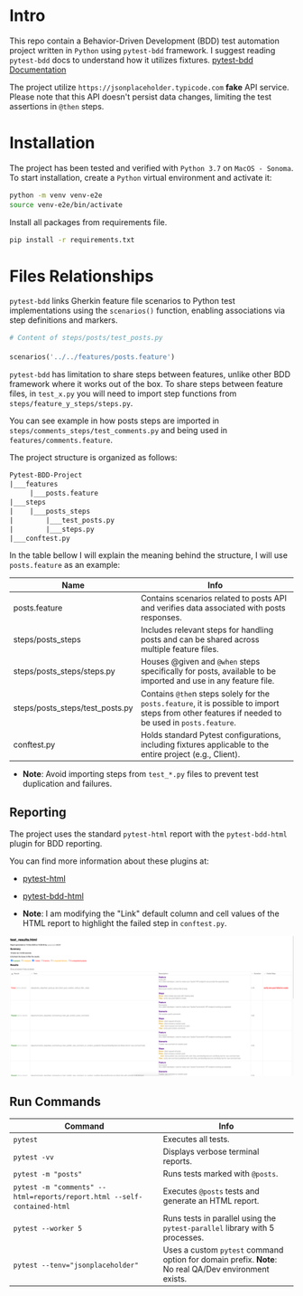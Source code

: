 # Intro
This repo contain a Behavior-Driven Development (BDD) test automation project written in `Python` using `pytest-bdd` framework.
I suggest reading `pytest-bdd` docs to understand how it utilizes fixtures.
[pytest-bdd Documentation](https://pytest-bdd.readthedocs.io/en/stable/)


The project utilize `https://jsonplaceholder.typicode.com` **fake** API service.
Please note that this API doesn't persist data changes, limiting the test assertions in `@then` steps.

# Installation
The project has been tested and verified with `Python 3.7` on `MacOS - Sonoma`.
To start installation, create a `Python` virtual environment and activate it:
```bash
python -m venv venv-e2e
source venv-e2e/bin/activate
```

Install all packages from requirements file.

``` bash
pip install -r requirements.txt
```

# Files Relationships
`pytest-bdd` links Gherkin feature file scenarios to Python test implementations using the `scenarios()` function, enabling associations via step definitions and markers.

``` python
# Content of steps/posts/test_posts.py

scenarios('../../features/posts.feature')
```

`pytest-bdd` has limitation to share steps between features, unlike other BDD framework where it works out of the box.
To share steps between feature files, in `test_x.py` you will need to import step functions from `steps/feature_y_steps/steps.py`.

You can see example in how posts steps are imported in `steps/comments_steps/test_comments.py` and being used in `features/comments.feature`.

The project structure is organized as follows:

```
Pytest-BDD-Project
|___features
     |___posts.feature
|___steps
|    |___posts_steps
|        |___test_posts.py
|        |___steps.py
|___conftest.py
```
In the table bellow I will explain the meaning behind the structure, I will use `posts.feature` as an example:

| Name                            | Info                                                                                                                                               |
|---------------------------------|----------------------------------------------------------------------------------------------------------------------------------------------------|
| posts.feature                   | Contains scenarios related to posts API and verifies data associated with posts responses.                                                         | 
| steps/posts_steps               | Includes relevant steps for handling posts and can be shared across multiple feature files.                                                        | 
| steps/posts_steps/steps.py      | Houses @given and `@when` steps specifically for posts, available to be imported and use in any feature file.                                      | 
| steps/posts_steps/test_posts.py | Contains `@the`n steps solely for the `posts.feature`, it is possible to import steps from other features if needed to be used in `posts.feature`. | 
| conftest.py                     | Holds standard Pytest configurations, including fixtures applicable to the entire project (e.g., Client).                                          | 

* **Note**: Avoid importing steps from `test_*.py` files to prevent test duplication and failures.


## Reporting
The project uses the standard `pytest-html` report with the `pytest-bdd-html` plugin for BDD reporting.

You can find more information about these plugins at:
* [pytest-html](https://pypi.org/project/pytest-html)
* [pytest-bdd-html](https://pypi.org/project/pytest-bdd-html/0.1.6rc0)


* **Note**: I am modifying the "Link" default column and cell values of the HTML report to highlight the failed step in `conftest.py`.

![img.png](utils%2Freadme_screenshots%2Fimg.png)

## Run Commands
| Command                                                                 | Info                                                                                                  |
|-------------------------------------------------------------------------|-------------------------------------------------------------------------------------------------------|
| ```pytest```                                                            | Executes all tests.                                                                                   | 
| `pytest -vv`                                                            | Displays verbose terminal reports.                                                                    | 
| `pytest -m "posts"`                                                     | Runs tests marked with `@posts`.                                                                      | 
| `pytest -m "comments" --html=reports/report.html --self-contained-html` | Executes `@posts` tests and generate an HTML report.                                                  | 
| `pytest --worker 5`                                                     | Runs tests in parallel using the `pytest-parallel` library with 5 processes.                          | 
| `pytest --tenv="jsonplaceholder"`                                       | Uses a custom `pytest` command option for domain prefix. **Note**: No real QA/Dev environment exists. | 
